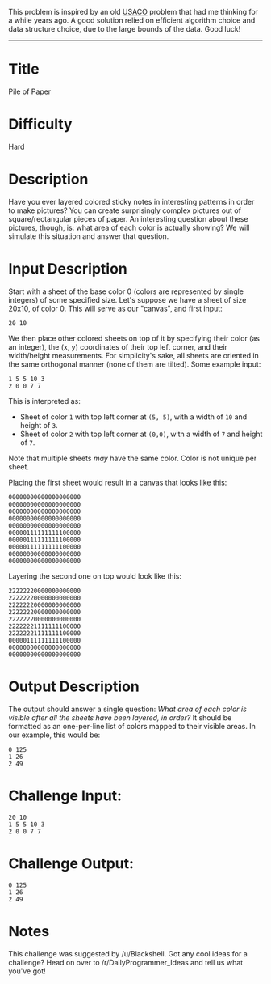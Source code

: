 This problem is inspired by an old [USACO](http://usaco.org) problem
that had me thinking for a while years ago. A good solution relied on efficient
algorithm choice and data structure choice, due to the large bounds of
the data. Good luck!

----------------

# Title

Pile of Paper

# Difficulty

Hard

# Description

Have you ever layered colored sticky notes in interesting patterns in order to make pictures? You can create surprisingly complex pictures out of square/rectangular pieces of paper. An interesting question about these pictures, though, is: what area of each color is actually showing? We will simulate this situation and answer that question.

# Input Description

Start with a sheet of the base color 0 (colors are represented by single integers) of some specified size. Let's suppose we have a sheet of size 20x10, of color 0. This will serve as our "canvas", and first input:

    20 10

We then place other colored sheets on top of it by specifying their color (as an integer), the (x, y) coordinates of their top left corner, and their width/height measurements. For simplicity's sake, all sheets are oriented in the same orthogonal manner (none of them are tilted). Some example input:

    1 5 5 10 3
    2 0 0 7 7

This is interpreted as:

- Sheet of color `1` with top left corner at `(5, 5)`, with a width of `10` and height of `3`.
- Sheet of color `2` with top left corner at `(0,0)`, with a width of `7` and height of `7`.

Note that multiple sheets *may* have the same color. Color is not unique per sheet.

Placing the first sheet would result in a canvas that looks like this:

    00000000000000000000
    00000000000000000000
    00000000000000000000
    00000000000000000000
    00000000000000000000
    00000111111111100000
    00000111111111100000
    00000111111111100000
    00000000000000000000
    00000000000000000000

Layering the second one on top would look like this:

    22222220000000000000
    22222220000000000000
    22222220000000000000
    22222220000000000000
    22222220000000000000
    22222221111111100000
    22222221111111100000
    00000111111111100000
    00000000000000000000
    00000000000000000000

# Output Description

The output should answer a single question: *What area of each color is visible after all the sheets have been layered, in order?* It should be formatted as an one-per-line list of colors mapped to their visible areas. In our example, this would be:

    0 125
    1 26
    2 49


# Challenge Input:

    20 10
    1 5 5 10 3
    2 0 0 7 7

# Challenge Output:

    0 125
    1 26
    2 49

# Notes

This challenge was suggested by /u/Blackshell. Got any cool ideas for a challenge? Head on over to /r/DailyProgrammer_Ideas and tell us what you've got!
